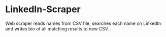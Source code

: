 # LinkedIn-Scraper
Web scraper reads names from CSV file, searches each name on LinkedIn and writes bio of all matching results to new CSV.
